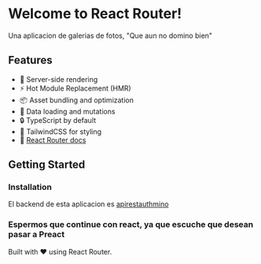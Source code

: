 # Welcome to React Router!

Una aplicacion de galerias de fotos, "Que aun no domino bien"

## Features

- 🚀 Server-side rendering
- ⚡️ Hot Module Replacement (HMR)
- 📦 Asset bundling and optimization
- 🔄 Data loading and mutations
- 🔒 TypeScript by default
- 🎉 TailwindCSS for styling
- 📖 [React Router docs](https://reactrouter.com/)

## Getting Started

### Installation

El backend de esta aplicacion es [apirestauthmino](https://github.com/pedroobando/apirestauthminio)

### Espermos que continue con react, ya que escuche que desean pasar a Preact

Built with ❤️ using React Router.
